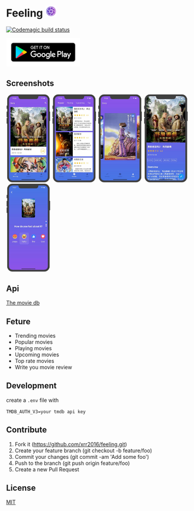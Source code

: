 #  Feeling <img width="30" src="./assets/icons/logo.png" alt="get on google play" />

[![Codemagic build status](https://api.codemagic.io/apps/5e382b98cb1395ce61fb0fec/5e382b98cb1395ce61fb0feb/status_badge.svg)](https://codemagic.io/apps/5e382b98cb1395ce61fb0fec/5e382b98cb1395ce61fb0feb/latest_build)


<img width="200" src="./google-play-badge.png" alt="get on google play" />

## Screenshots


<img width="375" style="width: 120px;" src="./screenshots/trending.jpg" alt="trending">
<img width="375" style="width: 120px;" src="./screenshots/explore.jpg" alt="explore">
<img width="375" style="width: 120px;" src="./screenshots/story.jpg" alt="story">
<img width="375" style="width: 120px;" src="./screenshots/movie.jpg" alt="movie">
<img width="375" style="width: 120px;" src="./screenshots/edit.jpg" alt="edit">

## Api

[The movie db](https://www.themoviedb.org/documentation/api)

## Feture

- Trending movies
- Popular movies
- Playing movies
- Upcoming movies
- Top rate movies
- Write you movie review

## Development

create a `.env` file with

```env
TMDB_AUTH_V3=your tmdb api key
```

## Contribute

1. Fork it (https://github.com/xrr2016/feeling.git)
2. Create your feature branch (git checkout -b feature/foo)
3. Commit your changes (git commit -am 'Add some foo')
4. Push to the branch (git push origin feature/foo)
5. Create a new Pull Request

## License

[MIT](./LICENSE)
